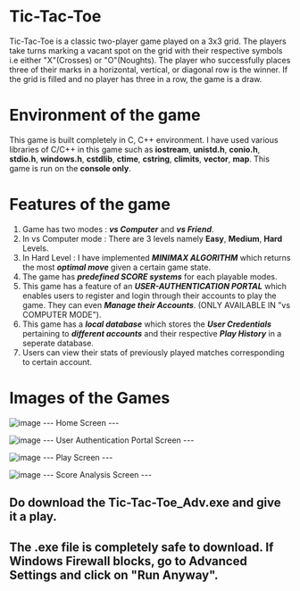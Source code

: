 # Tic-Tac-Toe
Tic-Tac-Toe is a classic two-player game played on a 3x3 grid. The players take turns marking a vacant spot on the grid with their respective symbols i.e either "X"(Crosses) or "O"(Noughts). The player who successfully places three of their marks in a horizontal, vertical, or diagonal row is the winner. If the grid is filled and no player has three in a row, the game is a draw.

# Environment of the game
This game is built completely in C, C++ environment. I have used various libraries of C/C++ in this game such as **iostream**, **unistd.h**, **conio.h**, **stdio.h**, **windows.h**, **cstdlib**, **ctime**, **cstring**, **climits**, **vector**, **map**.
This game is run on the **console only**.

# Features of the game
1. Game has two modes : ***vs Computer*** and ***vs Friend***.
2. In vs Computer mode : There are 3 levels namely **Easy**, **Medium**, **Hard** Levels.
3. In Hard Level : I have implemented ***MINIMAX ALGORITHM*** which returns the most ***optimal move*** given a certain game state.
4. The game has ***predefined SCORE systems*** for each playable modes.
5. This game has a feature of an ***USER-AUTHENTICATION PORTAL*** which enables users to register and login through their accounts to play the game. They can even ***Manage their Accounts***. (ONLY AVAILABLE IN "vs COMPUTER MODE").
6. This game has a ***local database*** which stores the ***User Credentials*** pertaining to ***different accounts*** and their respective ***Play History*** in a seperate database.
7. Users can view their stats of previously played matches corresponding to certain account.

# Images of the Games
![image](https://github.com/Kushanava-Ghosh/Tic-Tac-Toe/assets/134191735/2d123d0c-fed1-4420-a11a-07c8b4c941ef)
--- Home Screen ---

![image](https://github.com/Kushanava-Ghosh/Tic-Tac-Toe/assets/134191735/36af3085-9ce0-4015-a654-132f1fd61a48)
--- User Authentication Portal Screen ---

![image](https://github.com/Kushanava-Ghosh/Tic-Tac-Toe/assets/134191735/9fea4b48-0821-43db-a19c-8bf249b402b8)
--- Play Screen ---

![image](https://github.com/Kushanava-Ghosh/Tic-Tac-Toe/assets/134191735/dc5e3bfd-69be-40c9-984b-cc79b4d7dc61)
--- Score Analysis Screen ---

## Do download the Tic-Tac-Toe_Adv.exe and give it a play.
## The .exe file is completely safe to download. If Windows Firewall blocks, go to Advanced Settings and click on "Run Anyway".

